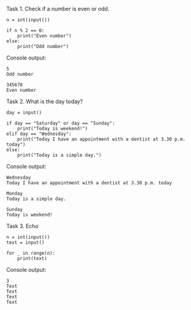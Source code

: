Task 1. Check if a number is even or odd.

```
n = int(input())

if n % 2 == 0:
    print("Even number")
else:
    print("Odd number")
```

Console output:
```
5
Odd number
```

```
345678
Even number
```

Task 2. What is the day today?

```
day = input()

if day == "Saturday" or day == "Sunday":
    print("Today is weekend!")
elif day == "Wednesday":
    print("Today I have an appointment with a dentist at 3.30 p.m. today")
else:
    print("Today is a simple day.")
```

Console output:
```
Wednesday
Today I have an appointment with a dentist at 3.30 p.m. today
```

```
Monday
Today is a simple day.
```

```
Sunday
Today is weekend!
```

Task 3. Echo

```
n = int(input())
text = input()

for _ in range(n):
    print(text)
```

Console output:

```
3
Text
Text
Text
Text
```
